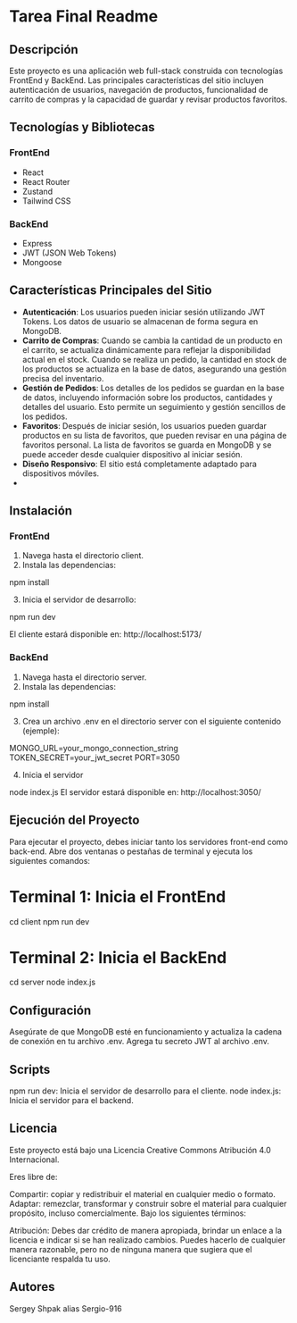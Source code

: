 # Tarea Final Readme

## Descripción
Este proyecto es una aplicación web full-stack construida con tecnologías FrontEnd y BackEnd. Las principales características del sitio incluyen autenticación de usuarios, navegación de productos, funcionalidad de carrito de compras y la capacidad de guardar y revisar productos favoritos.

## Tecnologías y Bibliotecas

### FrontEnd
- React
- React Router
- Zustand
- Tailwind CSS
### BackEnd
- Express
- JWT (JSON Web Tokens)
- Mongoose
## Características Principales del Sitio
- **Autenticación**: Los usuarios pueden iniciar sesión utilizando JWT Tokens. Los datos de usuario se almacenan de forma segura en MongoDB.
- **Carrito de Compras**: Cuando se cambia la cantidad de un producto en el carrito, se actualiza dinámicamente para reflejar la disponibilidad actual en el stock. Cuando se realiza un pedido, la cantidad en stock de los productos se actualiza en la base de datos, asegurando una gestión precisa del inventario.
- **Gestión de Pedidos**: Los detalles de los pedidos se guardan en la base de datos, incluyendo información sobre los productos, cantidades y detalles del usuario. Esto permite un seguimiento y gestión sencillos de los pedidos.
- **Favoritos**: Después de iniciar sesión, los usuarios pueden guardar productos en su lista de favoritos, que pueden revisar en una página de favoritos personal. La lista de favoritos se guarda en MongoDB y se puede acceder desde cualquier dispositivo al iniciar sesión.
- **Diseño Responsivo**: El sitio está completamente adaptado para dispositivos móviles.
- 
## Instalación

### FrontEnd
1. Navega hasta el directorio client.
2. Instala las dependencias:
 
npm install

3. Inicia el servidor de desarrollo:

npm run dev

El cliente estará disponible en: http://localhost:5173/

### BackEnd
1. Navega hasta el directorio server.
2. Instala las dependencias:

npm install

3. Crea un archivo .env en el directorio server con el siguiente contenido (ejemple):

MONGO_URL=your_mongo_connection_string
TOKEN_SECRET=your_jwt_secret
PORT=3050

4. Inicia el servidor

node index.js
El servidor estará disponible en: http://localhost:3050/

## Ejecución del Proyecto
Para ejecutar el proyecto, debes iniciar tanto los servidores front-end como back-end. Abre dos ventanas o pestañas de terminal y ejecuta los siguientes comandos:

# Terminal 1: Inicia el FrontEnd

cd client
npm run dev

# Terminal 2: Inicia el BackEnd

cd server
node index.js

## Configuración
Asegúrate de que MongoDB esté en funcionamiento y actualiza la cadena de conexión en tu archivo .env.
Agrega tu secreto JWT al archivo .env.

## Scripts
npm run dev: Inicia el servidor de desarrollo para el cliente.
node index.js: Inicia el servidor para el backend.
## Licencia
Este proyecto está bajo una Licencia Creative Commons Atribución 4.0 Internacional.

Eres libre de:

Compartir: copiar y redistribuir el material en cualquier medio o formato.
Adaptar: remezclar, transformar y construir sobre el material para cualquier propósito, incluso comercialmente.
Bajo los siguientes términos:

Atribución: Debes dar crédito de manera apropiada, brindar un enlace a la licencia e indicar si se han realizado cambios. Puedes hacerlo de cualquier manera razonable, pero no de ninguna manera que sugiera que el licenciante respalda tu uso.

## Autores
Sergey Shpak alias Sergio-916